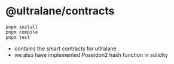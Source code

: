 # @ultralane/contracts

```
pnpm install
pnpm compile
pnpm test
```

- contains the smart contracts for ultralane
- we also have implemented Poseidon2 hash function in solidity
